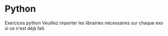 # Python
Exercices python
Veuillez importer les librairies nécessaires sur chaque exo si ce n'est déjà fait.
